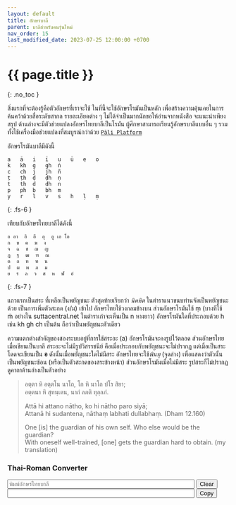 ```yaml
---
layout: default
title: อักษรบาลี
parent: บาลีสำหรับคนรุ่นใหม่
nav_order: 15
last_modified_date: 2023-07-25 12:00:00 +0700
---
```


# {{ page.title  }}
{: .no_toc }

สิ่งแรกที่จะต้องรู้คือตัวอักษรที่เราจะใช้ ในที่นี้จะใช้อักษรโรมันเป็นหลัก เพื่อสร้างความคุ้นเคยในการค้นคว้าด้วยสื่อระดับสากล รายละเอียดต่าง ๆ ไม่ได้จำเป็นมากนักขอให้อ่านจากหนังสือ จะแนะนำเพียงสรุป ด้านล่างจะมีตัวช่วยแปลงอักษรไทยบาลีเป็นโรมัน ผู้ศึกษาสามารถเรียนรู้อักษรบาลีแบบอื่น ๆ รวมทั้งใช้เครื่องมือช่วยแปลงที่สมบูรณ์กว่าด้วย [`Pāli Platform`](https://bhaddacak.github.io/paliplatform)

อักษรโรมันบาลีมีดังนี้

```
a   ā   i   ī   u   ū   e   o 
k   kh  g   gh  ṅ
c   ch  j   jh  ñ
ṭ   ṭh  ḍ   ḍh  ṇ
t   th  d   dh  n
p   ph  b   bh  m
y   r   l   v   s   h   ḷ   ṃ
```
{: .fs-6 }

เทียบกับอักษรไทยบาลีได้ดังนี้

```
อ อา  อิ  อี  อุ  อู เอ โอ
ก  ข  ค  ฆ  ง
จ  ฉ  ช  ฌ  ญ
ฏ  ฐ  ฒ  ฑ  ณ
ต  ถ  ท  ฑ  น
ป  ผ  พ  ภ  ม
ย  ร  ล  ว  ส  ห  ฬ  อํ
```
{: .fs-7 }

แถวแรกเป็นสระ ที่เหลือเป็นพยัญชนะ ตัวสุดท้ายเรียกว่า *นิคหิต* ในตำราแนวขนบท่านจัดเป็นพยัญชนะด้วย เป็นการเพิ่มตัวสะกด (ง/ม) เข้าไป อักษรไทยใช้วงกลมข้างบน ส่วนอักษรโรมันใช้ ṃ (บางทีใช้ ṁ อย่างใน suttacentral.net ในตำราเก่าจะเห็นเป็น n หางยาว) อักษรโรมันใดที่ประกอบด้วย h เช่น kh gh ch เป็นต้น ถือว่าเป็นพยัญชนะตัวเดียว

ความแตกต่างสำคัญของสองระบบอยู่ที่การใช้สระอะ (a) อักษรโรมันจะคงรูปไว้ตลอด ส่วนอักษรไทยเมื่อเขียนเป็นบาลี สระอะจะไม่มีรูปวิสรรชนีย์ คือเมื่อประกอบกับพยัญชนะจะไม่ปรากฏ แต่เมื่อเป็นสระโดดจะเขียนเป็น **อ** ดังนั้นเมื่อพยัญชนะใดไม่มีสระ อักษรไทยจะใช้*พินทุ* (จุดล่าง) เพื่อแสดงว่าตัวนั้นเป็นพยัญชนะซ้อน (หรือเป็นตัวสะกดของสระข้างหน้า) ส่วนอักษรโรมันเมื่อไม่มีสระ รูปสระก็ไม่ปรากฏ ดูคาถาด้านล่างเป็นตัวอย่าง

> อตฺตา หิ อตฺตโน นาโถ, โก หิ นาโถ ปโร สิยา;<br>
> อตฺตนา หิ สุทนฺเตน, นาถํ ลภติ ทุลฺลภํ.
> 
> Attā hi attano nātho, ko hi nātho paro siyā;<br>
> Attanā hi sudantena, nāthaṃ labhati dullabhaṃ. (Dham 12.160)
> 
> One [is] the guardian of his own self. Who else would be the guardian?<br>
> With oneself well-trained, [one] gets the guardian hard to obtain. (my translation)

### Thai-Roman Converter
<div><input type="text" id="thaipali" placeholder="พิมพ์อักษรไทยบาลี" size="50" onKeyUp="convertLetters();">&nbsp;<span class="fs-3"><button type="button" class="btn" onClick="clearInput();">Clear</button></span></div>
<div><input type="text" id="romanpali" size="50" readonly>&nbsp;<span class="fs-3"><button type="button" class="btn" onClick="copyResult();">Copy</button></span></div>
<script>
const romanVowels = "aāiīiuūeo";
const romanNumbers = [ '0', '1', '2', '3', '4', '5', '6', '7', '8', '9' ];
const romanConsonantsStr = [
	"k", "kh", "g", "gh", "ṅ",
	"c", "ch", "j", "jh", "ñ",
	"ṭ", "ṭh", "ḍ", "ḍh", "ṇ",
	"t", "th", "d", "dh", "n",
	"p", "ph", "b", "bh", "m",
	"y", "r", "l", "v", "s", "h", "ḷ", "ṃ" ];
const thaiVowels = [ '\u{0E2D}', '\u{0E32}', '\u{0E34}', '\u{0E35}', '\u{0E36}', '\u{0E38}', '\u{0E39}', '\u{0E40}', '\u{0E42}' ];
const thaiNumbers = [ '\u{0E50}', '\u{0E51}', '\u{0E52}', '\u{0E53}', '\u{0E54}', '\u{0E55}', '\u{0E56}', '\u{0E57}', '\u{0E58}', '\u{0E59}' ];
const thaiBindu = '\u{0E3A}';
const thaiPeriod = '\u{0E2F}';
const thaiConsonants = [
	'\u{0E01}', '\u{0E02}', '\u{0E04}', '\u{0E06}', '\u{0E07}',
	'\u{0E08}', '\u{0E09}', '\u{0E0A}', '\u{0E0C}', '\u{0E0D}',
	'\u{0E0F}', '\u{0E10}', '\u{0E11}', '\u{0E12}', '\u{0E13}',
	'\u{0E15}', '\u{0E16}', '\u{0E17}', '\u{0E18}', '\u{0E19}',
	'\u{0E1B}', '\u{0E1C}', '\u{0E1E}', '\u{0E20}', '\u{0E21}',
	'\u{0E22}', '\u{0E23}', '\u{0E25}', '\u{0E27}', '\u{0E2A}', '\u{0E2B}', '\u{0E2C}', '\u{0E4D}' ];
function thaiToRoman(input, alsoNumber) {
	let output = "";
	let vowelMap = {};
	for(let i=0; i<thaiVowels.length; i++)
		vowelMap[thaiVowels[i]] = romanVowels[i];
	let consonantMap = {};
	for(let i=0; i<thaiConsonants.length; i++)
		consonantMap[thaiConsonants[i]] = romanConsonantsStr[i];
	let numberMap = {};
	for(let i=0; i<thaiNumbers.length; i++)
		numberMap[thaiNumbers[i]] = romanNumbers[i];
	let rch = null;
	let tch = null;
	let suspendedChar = "";
	let skipFlag = false;
	for(let index = 0; index<input.length; index++) {
		if(skipFlag) {
			skipFlag = false;
			continue;
		}
		tch = input[index];
		rch = tch;	
		if(thaiNumbers.indexOf(tch) >= 0) {
			if(alsoNumber)
				rch = numberMap[tch];
		} else if(tch === thaiPeriod) {
			rch = ".";
		} else if(tch === '\u{0E40}' || tch === '\u{0E42}') {
			rch = vowelMap[tch];
		} else if(tch === '\u{0E2D}'){
			if(index < input.length-1) {
				if(input[index+1] === '\u{0E32}' || input[index+1] === '\u{0E34}' || input[index+1] === '\u{0E35}' || input[index+1] === '\u{0E36}' || input[index+1] === '\u{0E38}' || input[index+1] === '\u{0E39}') {
					rch = vowelMap[input[index+1]];
					if(input[index+1] === '\u{0E36}')
						rch += "ṃ";
					skipFlag = true;
				} else {
					rch = "a";
				}
			} else {
				rch = "a";
			}
		} else if(tch === '\u{0E32}' || tch === '\u{0E34}' || tch === '\u{0E35}' || tch === '\u{0E36}' || tch === '\u{0E38}' || tch === '\u{0E39}') {
			rch = vowelMap[tch];
		} else {
			rch = consonantMap[tch];
			if(rch === undefined)
				rch = tch;
		}
		if(tch === '\u{0E40}' || tch === '\u{0E42}') {
			if(index < input.length-1) {
				if(input[index+1] === '\u{0E2D}') {
					skipFlag = true;
					output += rch;
				} else {
					suspendedChar = rch;
				}
			}
		} else if(tch === '\u{0E36}') {
			output += rch + 'ṃ';
		} else {
			output += rch;
			if(index < input.length-1) {
				if(input[index+1] === thaiBindu) {
					skipFlag = true;
				} else if(consonantMap[tch] !== undefined && tch !== '\u{0E4D}' && input[index+1] !== '\u{0E32}' && input[index+1] !== '\u{0E34}' && input[index+1] !== '\u{0E35}' && input[index+1] !== '\u{0E36}' && input[index+1] !== '\u{0E38}' && input[index+1] !== '\u{0E39}') {
					if(suspendedChar.length > 0) {
						output += suspendedChar;
						suspendedChar = "";
					} else {
						output += 'a';
					}
				}
			} else {
				if(suspendedChar.length > 0) {
					output += suspendedChar;
					suspendedChar = "";
				} else {
					if(consonantMap[tch] !== undefined && tch !== '\u{0E4D}')
						output += 'a';
				}
			}			
		}
	}		
	return output;
}
function convertLetters() {
	const elmth = document.getElementById("thaipali");
	const elmrm = document.getElementById("romanpali");
	elmrm.value = thaiToRoman(elmth.value, true);
}
function clearInput() {
	document.getElementById("thaipali").value = "";
	document.getElementById("romanpali").value = "";
}
function copyResult() {
	const elmrm = document.getElementById("romanpali");
	window.navigator.clipboard.writeText(elmrm.value);
}
</script>
